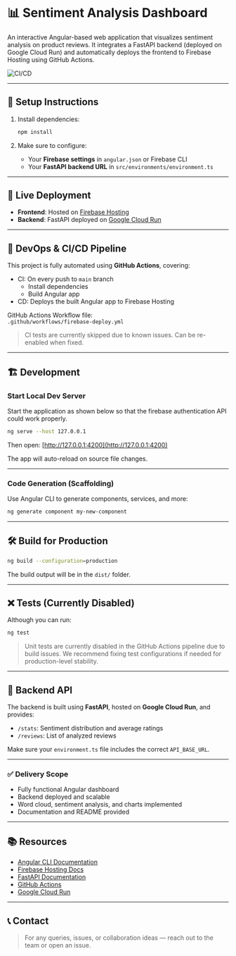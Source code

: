 # 📊 Sentiment Analysis Dashboard

An interactive Angular-based web application that visualizes sentiment analysis on product reviews. It integrates a FastAPI backend (deployed on Google Cloud Run) and automatically deploys the frontend to Firebase Hosting using GitHub Actions.

![CI/CD](https://github.com/YOUR_USERNAME/YOUR_REPO_NAME/actions/workflows/firebase-deploy.yml/badge.svg)

---

## 🔧 Setup Instructions

1. Install dependencies:
   ```bash
   npm install
   ```

2. Make sure to configure:
   - Your **Firebase settings** in `angular.json` or Firebase CLI
   - Your **FastAPI backend URL** in `src/environments/environment.ts`

---

## 🚀 Live Deployment

- **Frontend**: Hosted on [Firebase Hosting](https://firebase.google.com/)
- **Backend**: FastAPI deployed on [Google Cloud Run](https://cloud.google.com/run)

---

## 🧪 DevOps & CI/CD Pipeline

This project is fully automated using **GitHub Actions**, covering:

- CI: On every push to `main` branch
  - Install dependencies
  - Build Angular app
- CD: Deploys the built Angular app to Firebase Hosting

GitHub Actions Workflow file:  
`.github/workflows/firebase-deploy.yml`

> CI tests are currently skipped due to known issues. Can be re-enabled when fixed.

---

## 🏗️ Development

### Start Local Dev Server

Start the application as shown below so that the firebase authentication API could work properly.

```bash
ng serve --host 127.0.0.1
```
Then open: [http://127.0.0.1:4200](http://127.0.0.1:4200)

The app will auto-reload on source file changes.

---

### Code Generation (Scaffolding)

Use Angular CLI to generate components, services, and more:

```bash
ng generate component my-new-component
```

---

## 🛠️ Build for Production

```bash
ng build --configuration=production
```

The build output will be in the `dist/` folder.

---

## ❌ Tests (Currently Disabled)

Although you can run:

```bash
ng test
```

> Unit tests are currently disabled in the GitHub Actions pipeline due to build issues. We recommend fixing test configurations if needed for production-level stability.

---

## 🔄 Backend API

The backend is built using **FastAPI**, hosted on **Google Cloud Run**, and provides:

- `/stats`: Sentiment distribution and average ratings
- `/reviews`: List of analyzed reviews

Make sure your `environment.ts` file includes the correct `API_BASE_URL`.

---

### ✅ Delivery Scope

- Fully functional Angular dashboard  
- Backend deployed and scalable  
- Word cloud, sentiment analysis, and charts implemented  
- Documentation and README provided  


---

## 📚 Resources

- [Angular CLI Documentation](https://angular.io/cli)
- [Firebase Hosting Docs](https://firebase.google.com/docs/hosting)
- [FastAPI Documentation](https://fastapi.tiangolo.com/)
- [GitHub Actions](https://docs.github.com/en/actions)
- [Google Cloud Run](https://cloud.google.com/run)

---

## 📞 Contact

> For any queries, issues, or collaboration ideas — reach out to the team or open an issue.
